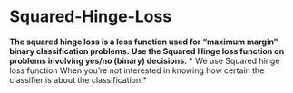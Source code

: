 # Squared-Hinge-Loss


**The squared hinge loss is a loss function used for “maximum margin” binary classification problems.**
**Use the Squared Hinge loss function on problems involving yes/no (binary) decisions.** * We use Squared hinge loss function When you’re not interested in knowing how certain the classifier is about the classification.*

